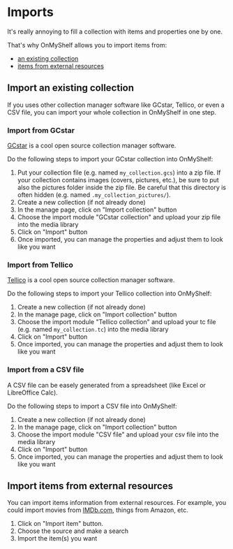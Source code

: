 # Imports

It's really annoying to fill a collection with items and properties one by one.

That's why OnMyShelf allows you to import items from:

- [an existing collection](#import-an-existing-collection)
- [items from external resources](#import-items-from-external-resources)

## Import an existing collection
If you uses other collection manager software like GCstar, Tellico, or even a CSV file, you can import your whole collection in OnMyShelf in one step.

### Import from GCstar
[GCstar](http://www.gcstar.org) is a cool open source collection manager software.

Do the following steps to import your GCstar collection into OnMyShelf:

1. Put your collection file (e.g. named `my_collection.gcs`) into a zip file. If your collection contains images (covers, pictures, etc.), be sure to put also the pictures folder inside the zip file. Be careful that this directory is often hidden (e.g. named `.my_collection_pictures/`).
2. Create a new collection (if not already done)
3. In the manage page, click on "Import collection" button
4. Choose the import module "GCstar collection" and upload your zip file into the media library
5. Click on "Import" button
6. Once imported, you can manage the properties and adjust them to look like you want

### Import from Tellico
[Tellico](https://tellico-project.org/) is a cool open source collection manager software.

Do the following steps to import your Tellico collection into OnMyShelf:

1. Create a new collection (if not already done)
2. In the manage page, click on "Import collection" button
3. Choose the import module "Tellico collection" and upload your tc file (e.g. named `my_collection.tc`) into the media library
5. Click on "Import" button
6. Once imported, you can manage the properties and adjust them to look like you want

### Import from a CSV file
A CSV file can be easely generated from a spreadsheet (like Excel or LibreOffice Calc).

Do the following steps to import a CSV file into OnMyShelf:

1. Create a new collection (if not already done)
2. In the manage page, click on "Import collection" button
3. Choose the import module "CSV file" and upload your csv file into the media library
5. Click on "Import" button
6. Once imported, you can manage the properties and adjust them to look like you want

## Import items from external resources
You can import items information from external resources.
For example, you could import movies from [IMDb.com](https://imdb.com), things from Amazon, etc.

1. Click on "Import item" button.
2. Choose the source and make a search
3. Import the item(s) you want